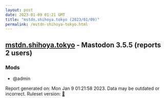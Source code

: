 ```yaml
---
layout: post
date: 2023-01-09 01:21 GMT
title: "mstdn.shihoya.tokyo (2023/01/09)"
permalink: /mstdn-shihoya-tokyo.html
---
```



## [mstdn.shihoya.tokyo](https://mstdn.shihoya.tokyo) - Mastodon 3.5.5 (reports 2 users)

### Mods
 * @admin

Report generated on: Mon Jan  9 01:21:58 2023. Data may be outdated or incorrect.
Ruleset version: [🏀](/version-basketball)
